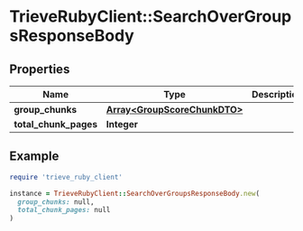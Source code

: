 # TrieveRubyClient::SearchOverGroupsResponseBody

## Properties

| Name | Type | Description | Notes |
| ---- | ---- | ----------- | ----- |
| **group_chunks** | [**Array&lt;GroupScoreChunkDTO&gt;**](GroupScoreChunkDTO.md) |  |  |
| **total_chunk_pages** | **Integer** |  |  |

## Example

```ruby
require 'trieve_ruby_client'

instance = TrieveRubyClient::SearchOverGroupsResponseBody.new(
  group_chunks: null,
  total_chunk_pages: null
)
```

